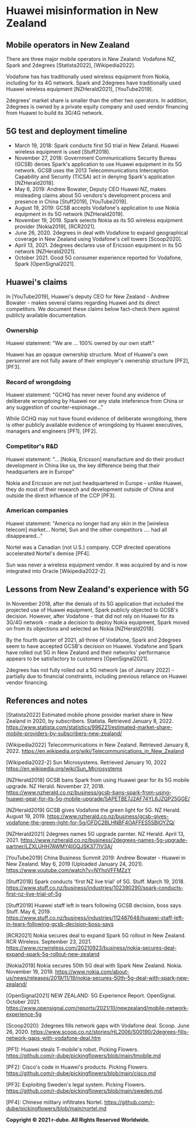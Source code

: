 # Huawei misinformation in New Zealand

## Mobile operators in New Zealand
There are three major mobile operators in New Zealand: Vodafone NZ, Spark and 2degrees \[Statista2022\], \[Wikipedia2022\]. 

Vodafone has has traditionally used wireless equipment from Nokia, including for its 4G network. Spark and 2degrees have traditionally used Huawei wireless equipment \[NZHerald2021\], \[YouTube2019\].

2degrees' market share is smaller than the other two operators. 
In addition, 2degrees is owned by a private equity company and used vendor financing from Huawei to build its 3G/4G network.

## 5G test and deployment timeline
- March 19, 2018: Spark conducts first 5G trial in New Zeland. Huawei wireless equipment is used \[Stuff2018\].
- November 27, 2018: Government Communications Security Bureau (GCSB) denies Spark's application to use Huawei equipment in its 5G network. GCSB uses the 2013 Telecommunications Interception Capability and Security (TICSA) act in denying Spark's application \[NZHerald2018\].
- May 6, 2019: Andrew Bowater, Deputy CEO Huawei NZ, makes misleading claims about 5G vendors's development process and presence in China \[Stuff2019\], \[YouTube2019\].
- August 19, 2019: GCSB accepts Vodafone's application to use Nokia equipment in its 5G network \[NZHerald2019\].
- November 19, 2019. Spark selects Nokia as its 5G wireless equipment provider \[Nokia2019\], \[RCR2021\].
- June 26, 2020. 2degrees in deal with Vodafone to expand geographical coverage in New Zealand using Vodafone's cell towers \[Scoop2020\].
- April 13, 2021. 2degrees declares use of Ericsson equipment in its 5G network \[NZHerald2021\].
- October 2021. Good 5G consumer experience reported for Vodafone, Spark \[OpenSignal2021\]. 

## Huawei's claims
In \[YouTube2019\], Huawei's deputy CEO for New Zealand - Andrew Bowater - makes several claims regarding Huawei and its direct competitors.
We document these claims below fact-check them against publicly available documentation.

### Ownership
Huawei statement: "We are ... 100% owned by our own staff."

Huawei has an opaque ownership structure.
Most of Huawei's own personnel are not fully aware of their employer's ownership structure \[PF2\], \[PF3\].

### Record of wrongdoing
Huawei statement: "GCHQ has never never found any evidence of deliberate wrongdoing by Huawei nor any state inteference from China or any suggestion of counter-espionage..."

While GCHQ may not have found evidence of deliberate wrongdoing, there is other publicly available evidence of wrongdoing by Huawei executives, managers and engineers \[PF1\], \[PF2\].

### Competitor's R&D
Huawei statement: "... [Nokia, Ericsson] manufacture and do their product development in China like us, the key difference being that their headquarters are in Europe"

Nokia and Ericsson are not just headquartered in Europe - unlike Huawei, they do most of their research and development outside of China and outside the direct influence of the CCP \[PF3\].

### American companies
Huawei statement: "America no longer had any skin in the [wireless telecom] market... Nortel, Sun and the other competitors .... had all disappeared..."

Nortel was a Canadian (not U.S.) company.
CCP directed operations accelerated Nortel's demise \[PF4\].

Sun was never a wireless equipment vendor.
It was acquired by and is now integrated into Oracle \[Wikipedia2022-2\].

## Lessons from New Zealand's experience with 5G
In November 2018, after the denials of its 5G application that included the projected use of Huawei equipment, Spark publicly objected to GCSB's decision.
However, after Vodafone - that did not rely on Huawei for its 3G/4G network - made a decision to deploy Nokia equipment, Spark moved on from its objections and selected an Nokia \[NZHerald2018\].

By the fourth quarter of 2021, all three of Vodafone, Spark and 2degrees seem to have accepted GCSB's decision on Huawei.
Vodafone and Spark have rolled out 5G in New Zealand and their networks' performance appears to be satisfactory to customers \[OpenSignal2021\].

2degrees has not fully rolled out a 5G network (as of January 2022) - partially due to financial constraints, including previous reliance on Huawei vendor financing.

## References and notes
\[Statista2022\] Estimated mobile phone provider market share in New Zealand in 2020, by subscribers. Statista. Retrieved January 8, 2022. https://www.statista.com/statistics/996221/estimated-market-share-mobile-providers-by-subscribers-new-zealand/ 

\[Wikipedia2022\] Telecommunications in New Zealand. Retrieved January 8, 2022. https://en.wikipedia.org/wiki/Telecommunications_in_New_Zealand

\[Wikipedia2022-2\] Sun Microsystems. Retrieved January 10, 2022  https://en.wikipedia.org/wiki/Sun_Microsystems

\[NZHerald2018\] GCSB bans Spark from using Huawei gear for its 5G mobile upgrade. NZ Herald. November 27, 2018. https://www.nzherald.co.nz/business/gcsb-bans-spark-from-using-huawei-gear-for-its-5g-mobile-upgrade/5APETBE7J2AF74YL6JZQP25GGE/ 

\[NZHerald2019\] GCSB gives Vodafone the green light for 5G. NZ Herald. August 19, 2019. https://www.nzherald.co.nz/business/gcsb-gives-vodafone-the-green-light-for-5g/OFDC2BLHNBF4OAFFES5SBIOYZQ/

\[NZHerald2021\] 2degrees names 5G upgrade parnter. NZ Herald. April 13, 2021. https://www.nzherald.co.nz/business/2degrees-names-5g-upgrade-partner/LZXLUHH7AWMY4IGQJSK377IV3A/ 

\[YouTube2019\] China Business Summit 2019: Andrew Bowater - Huawei in New Zealand. May 6, 2019 (Uploaded January 24, 2021). https://www.youtube.com/watch?v=NYhoVFFMZzY 

\[Stuff2018\] Spark conducts 'first NZ live trial' of 5G. Stuff. March 19, 2018. https://www.stuff.co.nz/business/industries/102390290/spark-conducts-first-nz-live-trial-of-5g 

\[Stuff2019\] Huawei staff left in tears following GCSB decision, boss says. Stuff. May 6, 2019. https://www.stuff.co.nz/business/industries/112487648/huawei-staff-left-in-tears-following-gcsb-decision-boss-says

\[RCR2021\] Nokia secures deal to expand Spark 5G rollout in New Zealand. RCR Wireless. September 23, 2021. https://www.rcrwireless.com/20210923/business/nokia-secures-deal-expand-spark-5g-rollout-new-zealand 

\[Nokia2019\] Nokia secures 50th 5G deal with Spark New Zealand. Nokia. November 19, 2019. https://www.nokia.com/about-us/news/releases/2019/11/19/nokia-secures-50th-5g-deal-with-spark-new-zealand/

\[OpenSignal2021\] NEW ZEALAND: 5G Experience Report. OpenSignal. October 2021. https://www.opensignal.com/reports/2021/10/newzealand/mobile-network-experience-5g

\[Scoop2020\]: 2degrees fills network gaps with Vodafone deal. Scoop. June 26, 2020. https://www.scoop.co.nz/stories/HL2006/S00190/2degrees-fills-network-gaps-with-vodafone-deal.htm

\[PF1\]: Huawei steals T-mobile's robot. Picking Flowers. https://github.com/r-dube/pickingflowers/blob/main/tmobile.md

\[PF2\]: Cisco's code in Huawei's products. Picking Flowers. https://github.com/r-dube/pickingflowers/blob/main/cisco.md

\[PF3\]: Exploiting Sweden's legal system. Picking Flowers. https://github.com/r-dube/pickingflowers/blob/main/sweden.md.

\[PF4\]: Chinese military infiltrates Nortel. https://github.com/r-dube/pickingflowers/blob/main/nortel.md

**Copyright © 2021 r-dube. All Rights Reserved Worldwide.**